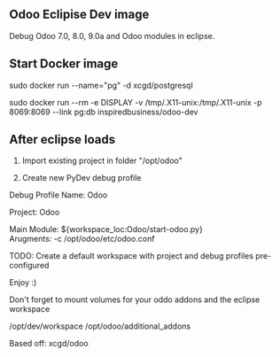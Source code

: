 Odoo Eclipise Dev image
-----

Debug Odoo 7.0, 8.0, 9.0a and Odoo modules in eclipse.


Start Docker image
-------
sudo docker run --name="pg" -d xcgd/postgresql

sudo docker run --rm -e DISPLAY -v /tmp/.X11-unix:/tmp/.X11-unix -p 8069:8069 --link pg:db inspiredbusiness/odoo-dev

After eclipse loads
--------

1) Import existing project in folder "/opt/odoo"

2) Create new PyDev debug profile

Debug Profile Name: Odoo

Project: Odoo

Main Module: ${workspace_loc:Odoo/start-odoo.py}<br />
Arugments: -c /opt/odoo/etc/odoo.conf



TODO: Create a default workspace with project and debug profiles pre-configured

Enjoy :)

Don't forget to mount volumes for your oddo addons and the eclipse workspace

/opt/dev/workspace
/opt/odoo/additional_addons

Based off: xcgd/odoo
